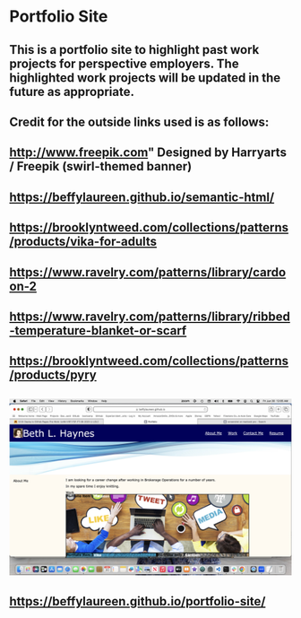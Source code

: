 # Portfolio Site

## This is a portfolio site to highlight past work projects for perspective employers. The highlighted work projects will be updated in the future as appropriate.

## Credit for the outside links used is as follows: 

## http://www.freepik.com" Designed by Harryarts / Freepik (swirl-themed banner)

## https://beffylaureen.github.io/semantic-html/ 

## https://brooklyntweed.com/collections/patterns/products/vika-for-adults

## https://www.ravelry.com/patterns/library/cardoon-2

## https://www.ravelry.com/patterns/library/ribbed-temperature-blanket-or-scarf

## https://brooklyntweed.com/collections/patterns/products/pyry

## <img src="./assets/Screenshot%202023-06-30%20at%2012.05.53%20AM.png" alt = "Finished Website" />

## https://beffylaureen.github.io/portfolio-site/








  